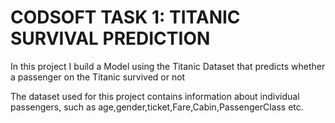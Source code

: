 # CODSOFT TASK 1: TITANIC SURVIVAL PREDICTION

In this project I build a Model using the Titanic Dataset that predicts whether a passenger on the Titanic survived or not


The dataset used for this project contains information about individual passengers, such as age,gender,ticket,Fare,Cabin,PassengerClass etc.

